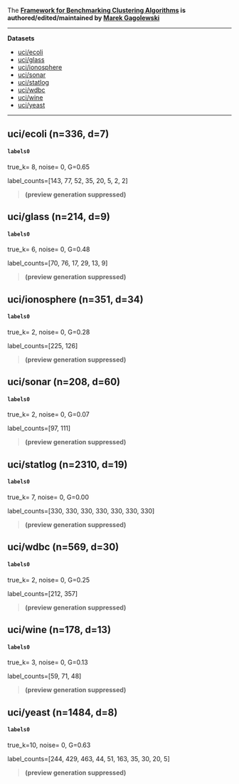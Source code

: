 The **[Framework for Benchmarking Clustering Algorithms](https://clustering-benchmarks.gagolewski.com)
is authored/edited/maintained by [Marek Gagolewski](https://www.gagolewski.com)**


--------------------------------------------------------------------------------

**Datasets**

* [uci/ecoli](#ecoli)
* [uci/glass](#glass)
* [uci/ionosphere](#ionosphere)
* [uci/sonar](#sonar)
* [uci/statlog](#statlog)
* [uci/wdbc](#wdbc)
* [uci/wine](#wine)
* [uci/yeast](#yeast)

--------------------------------------------------------------------------------

## uci/ecoli (n=336, d=7) <a name="ecoli"></a>

#### `labels0`

true_k= 8, noise=    0, G=0.65

label_counts=[143, 77, 52, 35, 20, 5, 2, 2]

> **(preview generation suppressed)**





## uci/glass (n=214, d=9) <a name="glass"></a>

#### `labels0`

true_k= 6, noise=    0, G=0.48

label_counts=[70, 76, 17, 29, 13, 9]

> **(preview generation suppressed)**





## uci/ionosphere (n=351, d=34) <a name="ionosphere"></a>

#### `labels0`

true_k= 2, noise=    0, G=0.28

label_counts=[225, 126]

> **(preview generation suppressed)**





## uci/sonar (n=208, d=60) <a name="sonar"></a>

#### `labels0`

true_k= 2, noise=    0, G=0.07

label_counts=[97, 111]

> **(preview generation suppressed)**





## uci/statlog (n=2310, d=19) <a name="statlog"></a>

#### `labels0`

true_k= 7, noise=    0, G=0.00

label_counts=[330, 330, 330, 330, 330, 330, 330]

> **(preview generation suppressed)**





## uci/wdbc (n=569, d=30) <a name="wdbc"></a>

#### `labels0`

true_k= 2, noise=    0, G=0.25

label_counts=[212, 357]

> **(preview generation suppressed)**





## uci/wine (n=178, d=13) <a name="wine"></a>

#### `labels0`

true_k= 3, noise=    0, G=0.13

label_counts=[59, 71, 48]

> **(preview generation suppressed)**





## uci/yeast (n=1484, d=8) <a name="yeast"></a>

#### `labels0`

true_k=10, noise=    0, G=0.63

label_counts=[244, 429, 463, 44, 51, 163, 35, 30, 20, 5]

> **(preview generation suppressed)**





